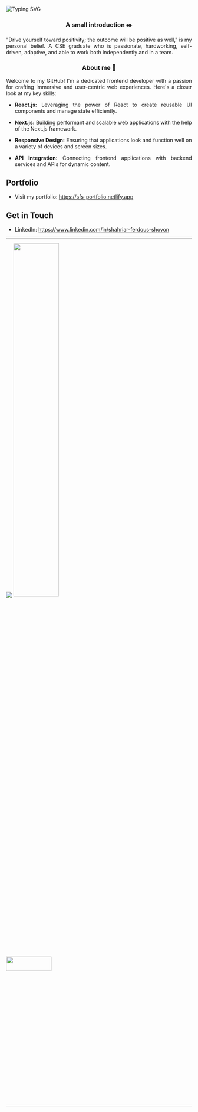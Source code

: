 ![Typing SVG](https://readme-typing-svg.demolab.com?font=console&size=24&duration=3000&pause=500&color=15R799&center=true&vCenter=true&width=1000&height=30&lines=Hi+(+👋+)+,+I+am+Shahriar+Ferdous+Shovon.+A+Software+Engineer)


<h3 align="center">A small introduction ✒️</h3>
<p align="justify">"Drive yourself toward positivity; the outcome will be positive as well," is my personal belief. A CSE graduate who is passionate, hardworking, self-driven, adaptive, and able to work both independently and in a team.</p>

<h3 align="center">About me 🤔</h3>
<div align="justify">
Welcome to my GitHub! I'm a dedicated frontend developer with a passion for crafting immersive and user-centric web experiences. Here's a closer look at my key skills:
  
- **React.js:** Leveraging the power of React to create reusable UI components and manage state efficiently.
  
- **Next.js:** Building performant and scalable web applications with the help of the Next.js framework.

- **Responsive Design:** Ensuring that applications look and function well on a variety of devices and screen sizes.

- **API Integration:** Connecting frontend applications with backend services and APIs for dynamic content.
</div>

## Portfolio

- Visit my portfolio: https://sfs-portfolio.netlify.app

## Get in Touch

- LinkedIn: https://www.linkedin.com/in/shahriar-ferdous-shovon




___
<img align="center" src="https://github-readme-stats.vercel.app/api/top-langs?username=sfshovon&show_icons=true&locale=en&layout=compact" />
<img src="https://github-readme-stats.vercel.app/api?username=sfshovon&show_icons=true&count_private=true&theme=vue-dark" width="49.5%"/> <img src="https://github-readme-streak-stats.herokuapp.com?user=sfshovon&theme=vue-dark" width="49.5%" height="10.0%"/> 

<!-- <img src="https://activity-graph.herokuapp.com/graph?username=sfshovon&theme=vue" width="100%"/>   -->
___




